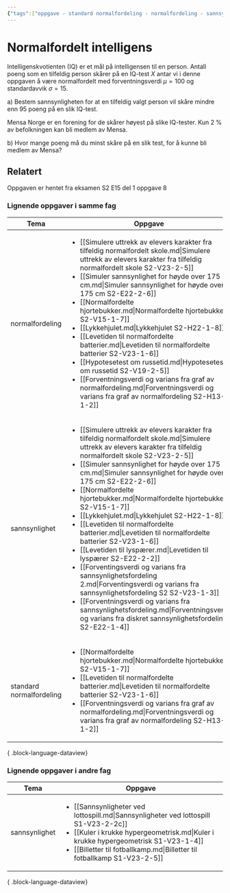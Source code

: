 ```yaml
---
{"tags":["oppgave - standard normalfordeling - normalfordeling - sannsynlighet - s2 - del1"],"temaer":["standard normalfordeling","normalfordeling","sannsynlighet"],"alias":null,"del":1,"oppgave":8,"fag":"s2","eksamen":"e15","dg-publish":true,"title":"Normalfordelt intelligens","date":"2023-05-31","modified":"2023-05-31","permalink":"/normalfordelt-intelligens/","dgPassFrontmatter":true}
---
```



# Normalfordelt intelligens
Intelligenskvotienten (IQ) er et mål på intelligensen til en person. Antall poeng som en tilfeldig person skårer på en IQ-test $X$ antar vi i denne oppgaven å være normalfordelt med forventningsverdi $\mu=100$ og standardavvik $\sigma=15$.

a) Bestem sannsynligheten for at en tilfeldig valgt person vil skåre mindre enn 95 poeng på en slik IQ-test.

Mensa Norge er en forening for de skårer høyest på slike IQ-tester. Kun 2 % av befolkningen kan bli medlem av Mensa.

b) Hvor mange poeng må du minst skåre på en slik test, for å kunne bli medlem av Mensa?


## Relatert
<p><span>Oppgaven er hentet fra eksamen S2 E15 del 1 oppgave 8</span></p>


### Lignende oppgaver i samme fag
| Tema                     | Oppgave                                                                                                                                                                                                                                                                                                                                                                                                                                                                                                                                                                                                                                                                                                                                                                                                                                                                                                                                    |
| ------------------------ | ------------------------------------------------------------------------------------------------------------------------------------------------------------------------------------------------------------------------------------------------------------------------------------------------------------------------------------------------------------------------------------------------------------------------------------------------------------------------------------------------------------------------------------------------------------------------------------------------------------------------------------------------------------------------------------------------------------------------------------------------------------------------------------------------------------------------------------------------------------------------------------------------------------------------------------------ |
| normalfordeling          | <ul><li>[[Simulere uttrekk av elevers karakter fra tilfeldig normalfordelt skole.md\\|Simulere uttrekk av elevers karakter fra tilfeldig normalfordelt skole S2-V23-2-5]]</li><li>[[Simuler sannsynlighet for høyde over 175 cm.md\\|Simuler sannsynlighet for høyde over 175 cm S2-E22-2-6]]</li><li>[[Normalfordelte hjortebukker.md\\|Normalfordelte hjortebukker S2-V15-1-7]]</li><li>[[Lykkehjulet.md\\|Lykkehjulet S2-H22-1-8]]</li><li>[[Levetiden til normalfordelte batterier.md\\|Levetiden til normalfordelte batterier S2-V23-1-6]]</li><li>[[Hypotesetest om russetid.md\\|Hypotesetest om russetid S2-V19-2-5]]</li><li>[[Forventningsverdi og varians fra graf av normalfordeling.md\\|Forventningsverdi og varians fra graf av normalfordeling S2-H13-1-2]]</li></ul>                                                                                                                                                      |
| sannsynlighet            | <ul><li>[[Simulere uttrekk av elevers karakter fra tilfeldig normalfordelt skole.md\\|Simulere uttrekk av elevers karakter fra tilfeldig normalfordelt skole S2-V23-2-5]]</li><li>[[Simuler sannsynlighet for høyde over 175 cm.md\\|Simuler sannsynlighet for høyde over 175 cm S2-E22-2-6]]</li><li>[[Normalfordelte hjortebukker.md\\|Normalfordelte hjortebukker S2-V15-1-7]]</li><li>[[Lykkehjulet.md\\|Lykkehjulet S2-H22-1-8]]</li><li>[[Levetiden til normalfordelte batterier.md\\|Levetiden til normalfordelte batterier S2-V23-1-6]]</li><li>[[Levetiden til lyspærer.md\\|Levetiden til lyspærer S2-E22-2-2]]</li><li>[[Forventingsverdi og varians fra sannsynlighetsfordeling 2.md\\|Forventingsverdi og varians fra sannsynlighetsfordeling S2 S2-V23-1-3]]</li><li>[[Forventningsverdi og varians fra sannsynlighetsfordeling.md\\|Forventningsverdi og varians fra diskret sannsynlighetsfordeling S2-E22-1-4]]</li></ul> |
| standard normalfordeling | <ul><li>[[Normalfordelte hjortebukker.md\\|Normalfordelte hjortebukker S2-V15-1-7]]</li><li>[[Levetiden til normalfordelte batterier.md\\|Levetiden til normalfordelte batterier S2-V23-1-6]]</li><li>[[Forventningsverdi og varians fra graf av normalfordeling.md\\|Forventningsverdi og varians fra graf av normalfordeling S2-H13-1-2]]</li></ul>                                                                                                                                                                                                                                                                                                                                                                                                                                                                                                                                                                                      |

{ .block-language-dataview}

### Lignende oppgaver i andre fag
| Tema          | Oppgave                                                                                                                                                                                                                                                                        |
| ------------- | ------------------------------------------------------------------------------------------------------------------------------------------------------------------------------------------------------------------------------------------------------------------------------ |
| sannsynlighet | <ul><li>[[Sannsynligheter ved lottospill.md\\|Sannsynligheter ved lottospill S1-V23-2-2c]]</li><li>[[Kuler i krukke hypergeometrisk.md\\|Kuler i krukke hypergeometrisk S1-V23-1-4]]</li><li>[[Billetter til fotballkamp.md\\|Billetter til fotballkamp S1-V23-2-5]]</li></ul> |

{ .block-language-dataview}

